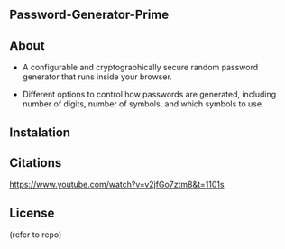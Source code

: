 ## Password-Generator-Prime


## About
* A configurable and cryptographically secure random password generator that runs inside your browser.

* Different options to control how passwords are generated, including number of
  digits, number of symbols, and which symbols to use.


## Instalation

## Citations



https://www.youtube.com/watch?v=v2jfGo7ztm8&t=1101s

## License
(refer to repo)
